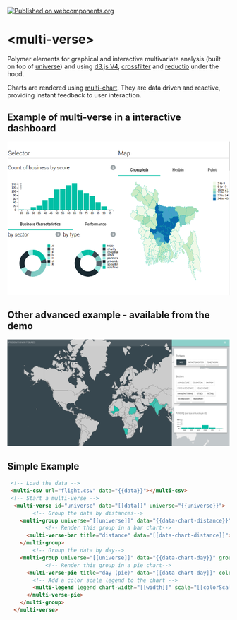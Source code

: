 [![Published on webcomponents.org](https://img.shields.io/badge/webcomponents.org-published-blue.svg)](https://beta.webcomponents.org/element/polymerEl/multi-verse)

# \<multi-verse\>

Polymer elements for graphical and interactive multivariate analysis (built on top of [universe](https://github.com/crossfilter/universe)) and using [d3.js V4](https://github.com/d3/d3), [crossfilter](https://github.com/crossfilter/crossfilter) and [reductio](https://github.com/crossfilter/reductio) under the hood.

Charts are rendered using [multi-chart](https://github.com/PolymerEl/multi-chart). They are data driven and reactive, providing instant feedback to user interaction.


## Example of multi-verse in a interactive dashboard

<div>
  <img src="https://raw.githubusercontent.com/PolymerEl/multi-verse/master/images/analysis.png" width="600"></img>
</div>

## Other advanced example - available from the demo

<div>
  <img src="https://raw.githubusercontent.com/PolymerEl/multi-verse/master/images/dash.png" width="600"></img>
</div>

## Simple Example

```html
 <!-- Load the data -->
 <multi-csv url="flight.csv" data="{{data}}"></multi-csv>
 <!-- Start a multi-verse -->
  <multi-verse id="universe" data="[[data]]" universe="{{universe}}">
 		<!-- Group the data by distances-->
    <multi-group universe="[[universe]]" data="{{data-chart-distance}}" group-by="distances">
 			<!-- Render this group in a bar chart-->
      <multi-verse-bar title="distance" data="[[data-chart-distance]]"> </multi-verse-bar>
    </multi-group>
 		<!-- Group the data by day-->
    <multi-group universe="[[universe]]" data="{{data-chart-day}}" group-by="day">
 			<!-- Render this group in a pie chart-->
      <multi-verse-pie title="day (pie)" data="[[data-chart-day]]" color-scale="{{colorScale}}" width="{{width}}">
      	<!-- Add a color scale legend to the chart -->
        <multi-legend legend chart-width="[[width]]" scale="[[colorScale]]" position="top-right"></multi-legend>
      </multi-verse-pie>
    </multi-group>
  </multi-verse>
```






